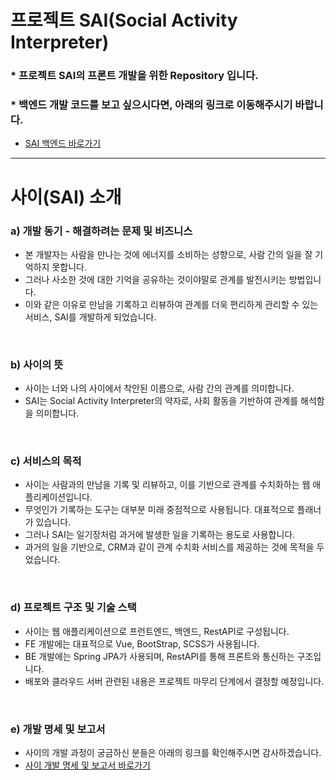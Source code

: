 # 프로젝트 SAI(Social Activity Interpreter)
### * 프로젝트 SAI의 프론트 개발을 위한 Repository 입니다.
### * 백엔드 개발 코드를 보고 싶으시다면, 아래의 링크로 이동해주시기 바랍니다.
- [SAI 백엔드 바로가기](https://github.com/devraphy/sai-back)
<hr>

# 사이(SAI) 소개

### a) 개발 동기 - 해결하려는 문제 및 비즈니스
- 본 개발자는 사람을 만나는 것에 에너지를 소비하는 성향으로, 사람 간의 일을 잘 기억하지 못합니다.
- 그러나 사소한 것에 대한 기억을 공유하는 것이야말로 관계를 발전시키는 방법입니다.
- 이와 같은 이유로 만남을 기록하고 리뷰하여 관계를 더욱 편리하게 관리할 수 있는 서비스, SAI를 개발하게 되었습니다.

</br>

### b) 사이의 뜻
- 사이는 너와 나의 사이에서 착안된 이름으로, 사람 간의 관계를 의미합니다.
- SAI는 Social Activity Interpreter의 약자로, 사회 활동을 기반하여 관계를 해석함을 의미합니다. 

</br>

### c) 서비스의 목적
- 사이는 사람과의 만남을 기록 및 리뷰하고, 이를 기반으로 관계를 수치화하는 웹 애플리케이션입니다.
- 무엇인가 기록하는 도구는 대부분 미래 중점적으로 사용됩니다. 대표적으로 플래너가 있습니다.  
- 그러나 SAI는 일기장처럼 과거에 발생한 일을 기록하는 용도로 사용합니다.
- 과거의 일을 기반으로, CRM과 같이 관계 수치화 서비스를 제공하는 것에 목적을 두었습니다. 

</br>

### d) 프로젝트 구조 및 기술 스택
- 사이는 웹 애플리케이션으로 프런트엔드, 백엔드, RestAPI로 구성됩니다. 
- FE 개발에는 대표적으로 Vue, BootStrap, SCSS가 사용됩니다.
- BE 개발에는 Spring JPA가 사용되며, RestAPI를 통해 프론트와 통신하는 구조입니다.  
- 배포와 클라우드 서버 관련된 내용은 프로젝트 마무리 단계에서 결정할 예정입니다.

</br>

### e) 개발 명세 및 보고서
- 사이의 개발 과정이 궁금하신 분들은 아래의 링크를 확인해주시면 감사하겠습니다. 
- [사이 개발 명세 및 보고서 바로가기](https://docs.google.com/spreadsheets/d/1BZaCrvZ1CDQfG-mHz1vHmHRu7D0na4q504e9GBBEco8/edit?usp=sharing)

